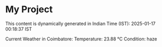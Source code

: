 # My Project

This content is dynamically generated in Indian Time (IST): 2025-01-17 00:18:37 IST


Current Weather in Coimbatore:
Temperature: 23.88 °C
Condition: haze
